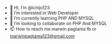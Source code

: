 - 👋 Hi, I’m @ichijo123
- 👀 I’m interested in Web Developer
- 🌱 I’m currently learning PHP AND MYSQL
- 💞️ I’m looking to collaborate on PHP And MYSQL
- 📫 How to reach me marwin pagtama fb or marwinpagtama123@gmail.com 

<!---
ichijo123/ichijo123 is a ✨ special ✨ repository because its `README.md` (this file) appears on your GitHub profile.
You can click the Preview link to take a look at your changes.
--->
